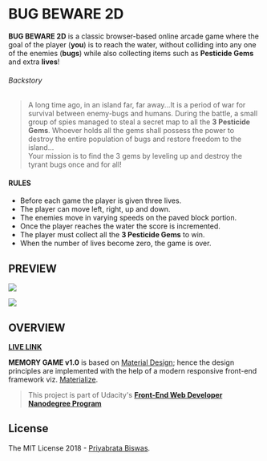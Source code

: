 # BUG BEWARE 2D

**BUG BEWARE 2D** is a classic browser-based online arcade game where the goal of the player (**you**) is to reach the water, without colliding into any one of the enemies (**bugs**) while also collecting items such as **Pesticide Gems** and extra **lives**!

###### Backstory

> A long time ago, in an island far, far away...It is a period of war for survival between enemy-bugs and humans. During the battle, a small group of spies managed to steal a secret map to all the **3 Pesticide Gems**. Whoever holds all the gems shall possess the power to destroy the entire population of bugs and restore freedom to the island...<br>Your mission is to find the 3 gems by leveling up and destroy the tyrant bugs once and for all!

#### RULES

- Before each game the player is given three lives.
- The player can move left, right, up and down.
- The enemies move in varying speeds on the paved block portion.
- Once the player reaches the water the score is incremented.
- The player must collect all the **3 Pesticide Gems** to win.
- When the number of lives become zero, the game is over.

## PREVIEW

![](https://github.com/pbiswas101/BUG-BEWARE-2D/blob/master/assets/player-selection.png)

![](https://github.com/pbiswas101/BUG-BEWARE-2D/blob/master/assets/gameplay.png)

## OVERVIEW

[**LIVE LINK**][1]

**MEMORY GAME v1.0** is based on [Material Design][2]; hence the design principles are implemented with the help of a modern responsive front-end framework viz. [Materialize][3].

> This project is part of Udacity's [**Front-End Web Developer Nanodegree Program**][4]

## License

The MIT License 2018 - [Priyabrata Biswas][5].

[1]: https://bug-beware-2d.netlify.com/
[2]: https://material.io/design/
[3]: https://materializecss.com/
[4]: https://in.udacity.com/course/front-end-web-developer-nanodegree--nd001
[5]: http://github.com/pbiswas101
